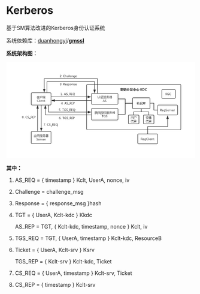 # Kerberos
基于SM算法改进的Kerberos身份认证系统  

系统依赖库：[duanhongyi](https://github.com/duanhongyi)/[**gmssl**](https://github.com/duanhongyi/gmssl)  

**系统架构图：**

![pic](https://github.com/eW1z4rd/Kerberos/blob/master/pic/pic.png)

**其中：**

1. AS_REQ = { timestamp } Kclt, UserA, nonce, iv

2. Challenge = challenge_msg

3. Response = { response_msg }hash

4. TGT = { UserA, Kclt-kdc } Kkdc

   AS_REP = TGT, { Kclt-kdc, timestamp, nonce } Kclt, iv

5. TGS_REQ = TGT, { UserA, timestamp } Kclt-kdc, ResourceB

6. Ticket = { UserA, Kclt-srv } Ksrv

   TGS_REP = { Kclt-srv } Kclt-kdc, Ticket

7. CS_REQ = { UserA, timestamp } Kclt-srv, Ticket

8. CS_REP = { timestamp } Kclt-srv

